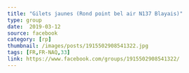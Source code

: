 ```yaml
---
title: "Gilets jaunes (Rond point bel air N137 Blayais)"
type: group
date:  2019-03-12
source: facebook
category: [rp]
thumbnail: /images/posts/1915502908541322.jpg
tags: [FR,FR-NAQ,33]
link: https://www.facebook.com/groups/1915502908541322/
---
```

